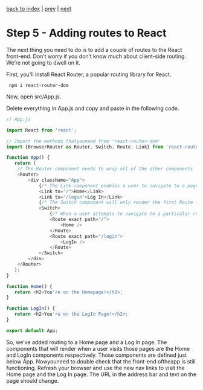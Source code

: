 [back to index](/README.md) | [prev](/docs/4.md) | [next](/docs/6.md)

# Step 5 - Adding routes to React

The next thing you need to do is to add a couple of routes to the React front-end. Don’t worry if you don’t know much about client-side routing. We’re not going to dwell on it.

First, you'll install React Router, a popular routing library for React.

```
 npm i react-router-dom
```

Now, open src/App.js.

Delete everything in App.js and copy and paste in the following code.

```js
// App.js

import React from 'react';

// Import the methods thatyouneed from 'react-router-dom'
import {BrowserRouter as Router, Switch, Route, Link} from 'react-router-dom';

function App() {
   return (
    // The Router component needs to wrap all of the other components
    <Router>
        <div className="App">
			{/* The Link component enables a user to navigate to a page without triggering a page refresh.  It also ensures that the browser's back and forward buttons will work, but using history.push() to push a new entry to history stack. */}
            <Link to="/">Home</Link>
            <Link to="/login">Log In</Link>
			{/* The Switch component will only render the first Route that matches the path the user wants to navigate to. Without it, clicking on the Home link above would render both the Home component and the LogIn component on the same page. */}
            <Switch>
				{/* When a user attempts to navigate to a particular route, Route will determine which component to render. Route takes a path attribute whose value is the route in question. Route can also take a component attribute to indicate what component to render, but in this case we've made the the componentyouwant to render a child node to Route. */}
                <Route exact path="/">
                    <Home />
                </Route>
                <Route exact path="/login">
                    <LogIn />
                </Route>
            </Switch>
        </div>
    </Router>
   );
}

function Home() {
   return <h2>You're on the Homepage!</h2>;
}

function LogIn() {
   return <h2>You're on the LogIn Page!</h2>;
}

export default App;
```

So, we’ve added routing to a Home page and a Log In page. The components that will render when a user visits those pages are the Home and LogIn components respectively. Those components are defined just below App. Nowyouneed to double check that the front-end oftheapp is still functioning. Refresh your browser and use the new nav links to visit the Home page and the Log In page. The URL in the address bar and text on the page should change.
